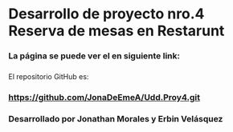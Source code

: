 # Desarrollo de proyecto nro.4 Reserva de mesas en Restarunt
### La página se puede ver el en siguiente link:
### 
El repositorio GitHub es:
### https://github.com/JonaDeEmeA/Udd.Proy4.git

### Desarrollado por Jonathan Morales y Erbin Velásquez